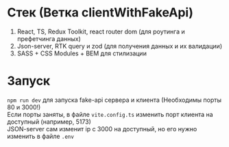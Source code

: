 # Стек (Ветка clientWithFakeApi)
1. React, TS, Redux Toolkit, react router dom (для роутинга и префетчинга данных)
2. Json-server, RTK query и zod (для получения данных и их валидации)
3. SASS + CSS Modules + BEM для стилизации

# Запуск

```npm run dev``` для запуска fake-api сервера и клиента (Необходимы порты 80 и 3000!) <br/>
Если порты заняты, в файле ```vite.config.ts``` изменить порт клиента на доступный (например, 5173) <br/>
JSON-server сам изменит ip с 3000 на доступный, но его нужно изменить в файле ```.env``` <br/>

